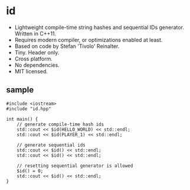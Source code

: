 id
==

- Lightweight compile-time string hashes and sequential IDs generator. Written in C++11.
- Requires modern compiler, or optimizations enabled at least.
- Based on code by Stefan 'Tivolo' Reinalter.
- Tiny. Header only.
- Cross platform.
- No dependencies.
- MIT licensed.

sample
------
```
#include <iostream>
#include "id.hpp"

int main() {
    // generate compile-time hash ids
    std::cout << $id(HELLO_WORLD) << std::endl;
    std::cout << $id(PLAYER_1) << std::endl;

    // generate sequential ids
    std::cout << $id() << std::endl;
    std::cout << $id() << std::endl;

    // resetting sequential generator is allowed
    $id() = 0;
    std::cout << $id() << std::endl;
}
```
